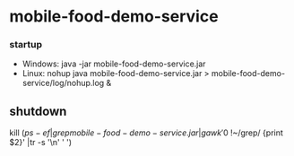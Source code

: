 # mobile-food-demo-service


### startup

- Windows: java -jar  mobile-food-demo-service.jar
- Linux: nohup java mobile-food-demo-service.jar > mobile-food-demo-service/log/nohup.log &

## shutdown

 kill $(ps -ef|grep mobile-food-demo-service.jar|gawk '$0 !~/grep/ {print $2}' |tr -s '\n' ' ')
 
 

